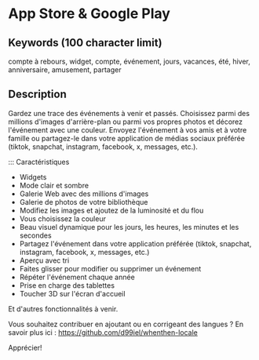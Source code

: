 # App Store & Google Play

## Keywords (100 character limit)
compte à rebours, widget, compte, événement, jours, vacances, été, hiver, anniversaire, amusement, partager

## Description
Gardez une trace des événements à venir et passés.
Choisissez parmi des millions d'images d'arrière-plan ou parmi vos propres photos et décorez l'événement avec une couleur.
Envoyez l'événement à vos amis et à votre famille ou partagez-le dans votre application de médias sociaux préférée (tiktok, snapchat, instagram, facebook, x, messages, etc.).

::: Caractéristiques
- Widgets
- Mode clair et sombre
- Galerie Web avec des millions d'images
- Galerie de photos de votre bibliothèque
- Modifiez les images et ajoutez de la luminosité et du flou
- Vous choisissez la couleur
- Beau visuel dynamique pour les jours, les heures, les minutes et les secondes
- Partagez l'événement dans votre application préférée (tiktok, snapchat, instagram, facebook, x, messages, etc.)
- Aperçu avec tri
- Faites glisser pour modifier ou supprimer un événement
- Répéter l'événement chaque année
- Prise en charge des tablettes
- Toucher 3D sur l'écran d'accueil

Et d'autres fonctionnalités à venir.

Vous souhaitez contribuer en ajoutant ou en corrigeant des langues ? En savoir plus ici : https://github.com/d99iel/whenthen-locale

Apprécier!